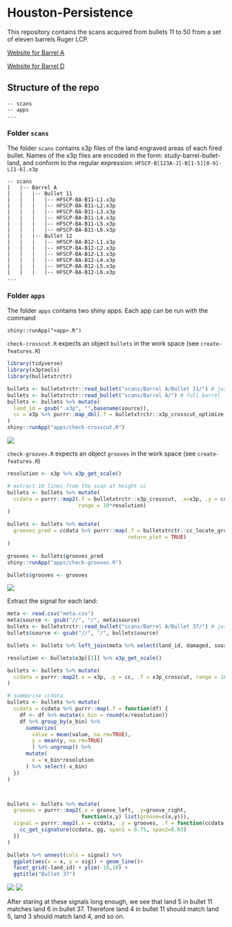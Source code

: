 
<!-- README.md is generated from README.Rmd. Please edit that file -->

# Houston-Persistence

<!-- badges: start -->
<!-- badges: end -->

This repository contains the scans acquired from bullets 11 to 50 from a
set of eleven barrels Ruger LCP.

[Website for Barrel
A](https://heike.github.io/Houston-Persistence/docs/matrix-comparisons/matrix_A.html)

[Website for Barrel
D](https://heike.github.io/Houston-Persistence/docs/matrix-comparisons/matrix_D.html)

## Structure of the repo

    -- scans
    -- apps 
    ... 

### Folder `scans`

The folder `scans` contains x3p files of the land engraved areas of each
fired bullet. Names of the x3p files are encoded in the form:
study-barrel-bullet-land, and conform to the regular expression:
`HFSCP-B[123A-J]-B[1-5][0-9]-L[1-6].x3p`

    -- scans
    |   |-- Barrel A
    |   |   |-- Bullet 11
    |   |   |   |-- HFSCP-BA-B11-L1.x3p    
    |   |   |   |-- HFSCP-BA-B11-L2.x3p    
    |   |   |   |-- HFSCP-BA-B11-L3.x3p    
    |   |   |   |-- HFSCP-BA-B11-L4.x3p    
    |   |   |   |-- HFSCP-BA-B11-L5.x3p    
    |   |   |   |-- HFSCP-BA-B11-L6.x3p    
    |   |   |-- Bullet 12
    |   |   |   |-- HFSCP-BA-B12-L1.x3p    
    |   |   |   |-- HFSCP-BA-B12-L2.x3p    
    |   |   |   |-- HFSCP-BA-B12-L3.x3p    
    |   |   |   |-- HFSCP-BA-B12-L4.x3p    
    |   |   |   |-- HFSCP-BA-B12-L5.x3p    
    |   |   |   |-- HFSCP-BA-B12-L6.x3p    
    ... 

### Folder `apps`

The folder `apps` contains two shiny apps. Each app can be run with the
command

`shiny::runApp("<app>.R")`

`check-crosscut.R` expects an object `bullets` in the work space (see
`create-features.R`)

``` r
library(tidyverse)
library(x3ptools)
library(bulletxtrctr)

bullets <- bulletxtrctr::read_bullet("scans/Barrel A/Bullet 11/") # just to try out with one bullet
bullets <- bulletxtrctr::read_bullet("scans/Barrel A/") # full barrel
bullets <- bullets %>% mutate(
  land_id = gsub(".x3p", "",basename(source)),
  cc = x3p %>% purrr::map_dbl(.f = bulletxtrctr::x3p_crosscut_optimize)
)
shiny::runApp("apps/check-crosscut.R")
```

![](images/check-crosscut-screenshot.png)

`check-grooves.R` expects an object `grooves` in the work space (see
`create-features.R`)

``` r
resolution <- x3p %>% x3p_get_scale()

# extract 10 lines from the scan at height cc
bullets <- bullets %>% mutate(
  ccdata = purrr::map2(.f = bulletxtrctr::x3p_crosscut, .x=x3p, .y = cc, 
                       range = 10*resolution) 
)

bullets <- bullets %>% mutate(
  grooves_pred = ccdata %>% purrr::map(.f = bulletxtrctr::cc_locate_grooves, 
                                       return_plot = TRUE)
)

grooves <- bullets$grooves_pred
shiny::runApp("apps/check-grooves.R")

bullets$grooves <- grooves
```

![](images/check-grooves-screenshot.png)

Extract the signal for each land:

``` r
meta <- read.csv("meta.csv")
meta$source <- gsub("//", "/", meta$source)
bullets <- bulletxtrctr::read_bullet("scans/Barrel A/Bullet 37/") # just to try out with one bullet
bullets$source <- gsub("//", "/", bullets$source)

bullets <- bullets %>% left_join(meta %>% select(land_id, damaged, source, cc, groove_left, groove_right), by="source")

resolution <- bullets$x3p[[1]] %>% x3p_get_scale()

bullets <- bullets %>% mutate(
  ccdata = purrr::map2(.x = x3p, .y = cc, .f = x3p_crosscut, range = 10*resolution)
)

# summarise ccdata
bullets <- bullets %>% mutate(
  ccdata = ccdata %>% purrr::map(.f = function(df) {
    df <- df %>% mutate(x_bin = round(x/resolution))
    df %>% group_by(x_bin) %>% 
      summarize(
        value = mean(value, na.rm=TRUE),
        y = mean(y, na.rm=TRUE)
        ) %>% ungroup() %>%
      mutate(
        x = x_bin*resolution
      ) %>% select(-x_bin)
  })
)



bullets <- bullets %>% mutate(
  grooves = purrr::map2(.x = groove_left, .y=groove_right, 
                        function(x,y) list(groove=c(x,y))),
  signal = purrr::map2(.x = ccdata, .y = grooves, .f = function(ccdata, gg) {
    cc_get_signature(ccdata, gg, span1 = 0.75, span2=0.03)
  })
)

bullets %>% unnest(cols = signal) %>%
  ggplot(aes(x = x, y = sig)) + geom_line()+
  facet_grid(~land_id) + ylim(-10,10) + 
  ggtitle("Bullet 37")
```

![](signals-b11.png) ![](signals-b37.png)

After staring at these signals long enough, we see that land 5 in bullet
11 matches land 6 in bullet 37. Therefore land 4 in bullet 11 should
match land 5, land 3 should match land 4, and so on.
